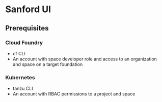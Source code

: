 # Sanford UI

## Prerequisites

### Cloud Foundry

* cf CLI
* An account with space developer role and access to an organization and space on a target foundation

### Kubernetes

* tanzu CLI
* An account with RBAC permissions to a project and space
